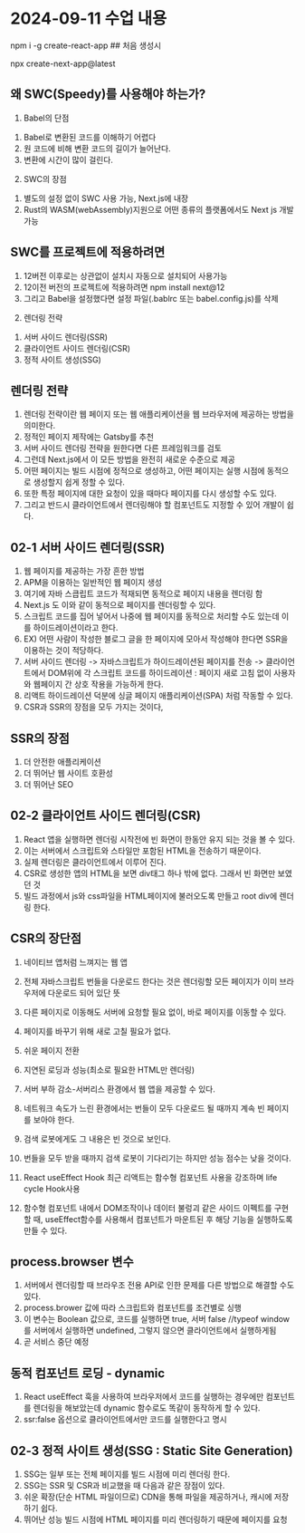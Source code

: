 # 2024-09-11 수업 내용

npm i -g create-react-app ## 처음 생성시

npx create-next-app@latest

## 왜 SWC(Speedy)를 사용해야 하는가?
1) Babel의 단점
1. Babel로 변환된 코드를 이해하기 어렵다
2. 원 코드에 비해 변환 코드의 길이가 늘어난다.
3. 변환에 시간이 많이 걸린다.

2) SWC의 장점
1. 별도의 설정 없이 SWC 사용 가능, Next.js에 내장
2. Rust의 WASM(webAssembly)지원으로 어떤 종류의 플랫폼에서도 Next js 개발 가능

## SWC를 프로젝트에 적용하려면
1. 12버전 이후로는 상관없이 설치시 자동으로 설치되어 사용가능
2. 12이전 버전의 프로젝트에 적용하려면 npm install next@12
3. 그리고 Babel을 설정했다면 설정 파일(.bablrc 또는 babel.config.js)를 삭제

02) 렌더링 전략
1. 서버 사이드 렌더링(SSR)
2. 클라이언트 사이드 렌더링(CSR)
3. 정적 사이트 생성(SSG)

## 렌더링 전략
1. 렌더링 전략이란 웹 페이지 또는 웹 애플리케이션을 웹 브라우저에 제공하는 방법을 의미한다.
2. 정적인 페이지 제작에는 Gatsby를 추천
3. 서버 사이드 렌더링 전략을 원한다면 다른 프레임워크를 검토
4. 그런데 Next.js에서 이 모든 방법을 완전히 새로운 수준으로 제공
5. 어떤 페이지는 빌드 시점에 정적으로 생성하고, 어떤 페이지는 실행 시점에 동적으로 생성할지 쉽게 정할 수 있다.
6. 또한 특정 페이지에 대한 요청이 있을 때마다 페이지를 다시 생성할 수도 있다.
7. 그리고 반드시 클라이언트에서 렌더링해야 할 컴포넌트도 지정할 수 있어 개발이 쉽다.


## 02-1 서버 사이드 렌더링(SSR)
1. 웹 페이지를 제공하는 가장 흔한 방법
2. APM을 이용하는 일반적인 웹 페이지 생성
3. 여기에 자바 스큽립트 코드가 적재되면 동적으로 페이지 내용을 렌더링 함
4. Next.js 도 이와 같이 동적으로 페이지를 렌더링할 수 있다.
5. 스크립트 코드를 집어 넣어서 나중에 웹 페이지를 동적으로 처리할 수도 있는데 이를 하이드레이션이라고 한다.
6. EX) 어떤 사람이 작성한 블로그 글을 한 페이지에 모아서 작성해야 한다면 SSR을 이용하는 것이 적당하다.
7. 서버 사이드 렌더링 -> 자바스크립트가 하이드레이션된 페이지를 전송 -> 클라이언트에서 DOM위에 각 스크립트 코드를 하이드레이션 : 페이지 새로 고침 없이 사용자와 웹페이지 간 상호 작용을 가능하게 한다.
8. 리액트 하이드레이션 덕분에 싱글 페이지 애플리케이션(SPA) 처럼 작동할 수 있다.
9. CSR과 SSR의 장점을 모두 가지는 것이다,

## SSR의 장점
1. 더 안전한 애플리케이션
2. 더 뛰어난 웹 사이트 호환성
3. 더 뛰어난 SEO

## 02-2 클라이언트 사이드 렌더링(CSR)
1. React 앱을 실행하면 렌더링 시작전에 빈 화면이 한동안 유지 되는 것을 볼 수 있다.
2. 이는 서버에서 스크립트와 스타일만 포함된 HTML을 전송하기 때문이다.
3. 실제 렌더링은 클라이언트에서 이루어 진다.
4. CSR로 생성한 앱의 HTML을 보면 div태그 하나 밖에 없다. 그래서 빈 화면만 보였던 것
5. 빌드 과정에서 js와 css파일을 HTML페이지에 불러오도록 만들고 root div에 렌더링 한다.

## CSR의 장단점
1. 네이티브 앱처럼 느껴지는 웹 앱
2. 전체 자바스크립트 번들을 다운로드 한다는 것은 렌더링할 모든 페이지가 이미 브라우저에 다운로드 되어 있단 뜻
3. 다른 페이지로 이동해도 서버에 요청할 필요 없이, 바로 페이지를 이동할 수 있다.
4. 페이지를 바꾸기 위해 새로 고칠 필요가 없다.
5. 쉬운 페이지 전환
6. 지연된 로딩과 성능(최소로 필요한 HTML만 렌더링)
7. 서버 부하 감소-서버리스 환경에서 웹 앱을 제공할 수 있다.

8. 네트워크 속도가 느린 환경에서는 번들이 모두 다운로드 될 때까지 계속 빈 페이지를 보아야 한다.
9. 검색 로봇에게도 그 내용은 빈 것으로 보인다.
10. 번들을 모두 받을 때까지 검색 로봇이 기다리기는 하지만 성능 점수는 낮을 것이다.
11. React useEffect Hook 최근 리액트는 함수형 컴포넌트 사용을 강조하며 life cycle Hook사용
12. 함수형 컴포넌트 내에서 DOM조작이나 데이터 불렁괴 같은 사이드 이펙트를 구현할 때, useEffect함수를 사용해서 컴포넌트가 마운트된 후 해당 기능을 실행하도록 만들 수 있다.

## process.browser 변수
1. 서버에서 렌더링할 때 브라우조 전용 API로 인한 문제를 다른 방법으로 해결할 수도 있다.
2. process.brower 값에 따라 스크립트와 컴포넌트를 조건별로 싱행
3. 이 변수는 Boolean 값으로, 코드를 실행하면 true, 서버 false            //typeof window를 서버에서 실행하면 undefined, 그렇지 않으면 클라이언트에서 실행하게됨
4. 곧 서비스 중단 예정

## 동적 컴포넌트 로딩 - dynamic
1. React useEffect 훅을 사용하여 브라우저에서 코드를 실행하는 경우에만 컴포넌트를 렌더링을 해보았는데 dynamic 함수로도 똑같이 동작하게 할 수 있다.
2. ssr:false 옵션으로 클라이언트에서만 코드를 실행한다고 명시

## 02-3 정적 사이트 생성(SSG : Static Site Generation)
1. SSG는 일부 또는 전체 페이지를 빌드 시점에 미리 렌더링 한다.
2. SSG는 SSR 및 CSR과 비교했을 때 다음과 같은 장점이 있다.
3. 쉬운 확장(단순 HTML 파일이므로) CDN을 통해 파일을 제공하거나, 캐시에 저장하기 쉽다.
4. 뛰어난 성능 빌드 시점에 HTML 페이지를 미리 렌더링하기 때문에 페이지를 요청 
